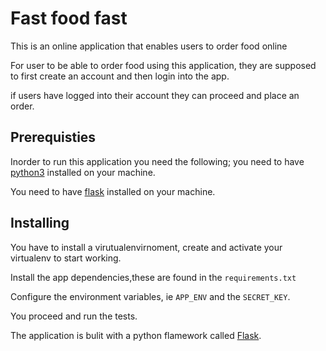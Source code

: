 # Fast food fast
This is an online application that enables users to order food online 

For user to be able to order food using this application, they are supposed to first create an account  and then login into the app.

if users have logged into their account they can proceed and place  an order. 

## Prerequisties
Inorder  to run this application you need the following;
you need to have [python3](https://www.python.org/downloads/)  installed on your machine.

You need to have [flask](http://flask.pocoo.org/docs/1.0/installation/) installed on your machine.

## Installing 

You have to install a virutualenvirnoment, create and  activate your virtualenv to start working.

Install the app dependencies,these are found in the `requirements.txt`

Configure the environment variables, ie `APP_ENV` and the `SECRET_KEY`.

You proceed and run the tests.

The application is bulit with a python flamework called [Flask](http://flask.pocoo.org/).
